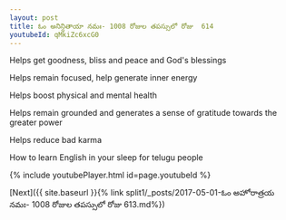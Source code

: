 ```yaml
---
layout: post
title: ఓం అనిన్దితాయా నమః- 1008 రోజుల తపస్సులో రోజు  614
youtubeId: qMkiZc6xcG0
---
```

 
 
Helps get goodness, bliss and peace and God's blessings
 
Helps remain focused, help generate inner energy 
 
Helps boost physical and mental health 
 
Helps remain grounded and generates a sense of gratitude towards the greater power 
 
Helps reduce bad karma
 
How to learn English in your sleep for telugu people
 
 
 
 


{% include youtubePlayer.html id=page.youtubeId %}
 
[Next]({{ site.baseurl }}{% link split1/_posts/2017-05-01-ఓం అహోరాత్రయ నమః- 1008 రోజుల తపస్సులో రోజు  613.md%})
 
